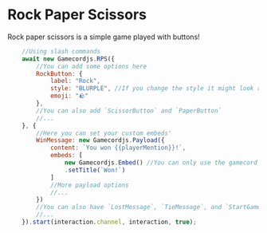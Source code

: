 <style scoped>
.emoji-container {
	display: inline-block;
}

.emoji-container .emoji-image {
	width: 1.375rem;
	height: 1.375rem;
	vertical-align: bottom;
	margin-right: 6px;
}
</style>

# Rock Paper Scissors

Rock paper scissors is a simple game played with buttons!

<DiscordMessages>
	<DiscordMessage profile="bot">
		<template #interactions>
			<DiscordInteraction profile="user" :command="true">rps</DiscordInteraction>
		</template>
					<template #embeds>
			<DiscordEmbed
				border-color="#5865f2"
				embed-title="The game has started!"
				author-name="Powered by Gamecord.js"
				author-icon="https://cdn.discordapp.com/emojis/946191137645940806.webp?quality=lossless"
				author-url="https://gamecord.js.org/"
			>
				The RPS game has started! Please click a button.
			</DiscordEmbed>
		</template>
		<template #actions>
			<DiscordButtons>
				<DiscordButton>
						<span class="emoji-container">
			<img class="emoji-image" title="rock" src="https://emojipedia-us.s3.dualstack.us-west-1.amazonaws.com/thumbs/320/twitter/282/rock_1faa8.png" alt="" />
		</span>
				Rock
				</DiscordButton>
				<DiscordButton>
						<span class="emoji-container">
			<img class="emoji-image" title="paper" src="https://emojipedia-us.s3.dualstack.us-west-1.amazonaws.com/thumbs/320/twitter/282/page-facing-up_1f4c4.png" alt="" />
		</span>
				Paper
				</DiscordButton>
				<DiscordButton>
						<span class="emoji-container">
			<img class="emoji-image" title="scissors" src="https://emojipedia-us.s3.dualstack.us-west-1.amazonaws.com/thumbs/320/twitter/248/scissors_2702.png" alt="" />
		</span>
				Scissors
				</DiscordButton>
			</DiscordButtons>
		</template>
	</DiscordMessage>
</DiscordMessages>

```js
    //Using slash commands
    await new Gamecordjs.RPS({
        //You can add some options here
        RockButton: {
            label: "Rock",
            style: "BLURPLE", //If you change the style it might look really weird!
            emoji: "🪨"
        },
        //You can also add `ScissorButton` and `PaperButton`
        //...
    }, {
        //Here you can set your custom embeds'
        WinMessage: new Gamecordjs.Payload({
            content: `You won {{playerMention}}!`,
            embeds: [
                new Gamecordjs.Embed() //You can only use the gamecord Embed class.
                .setTitle(`Won!`)
            ]
            //More payload options
            //...
        })
        //You can also have `LostMessage`, `TieMessage`, and `StartGameMessage`
        //...
    }).start(interaction.channel, interaction, true);
```